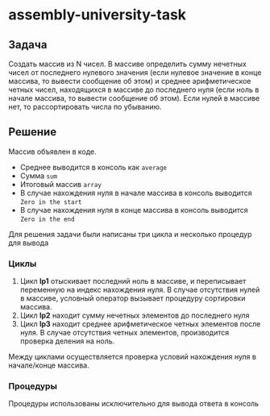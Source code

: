 # assembly-university-task
## Задача
Создать массив из N чисел. В массиве определить сумму нечетных чисел от последнего нулевого значения 
(если нулевое значение в конце массива, то вывести сообщение об этом) и среднее арифметическое четных чисел, 
находящихся в массиве до последнего нуля (если ноль в начале массива, то вывести сообщение об этом).
Если нулей в массиве нет, то рассортировать числа по убыванию.
## Решение
Массив объявлен в коде. 

- Среднее выводится в консоль как `average`
- Сумма `sum`
- Итоговый массив `array`
- В случае нахождения нуля в начале массива в консоль выводится `Zero in the start`
- В случае нахождения нуля в конце массива в консоль выводится `Zero in the end`

Для решения задачи были написаны три цикла и несколько процедур для вывода 
### Циклы
1. Цикл **lp1** отыскивает последний ноль в массиве, и переписывает переменную на индекс нахождения нуля. 
В случае отсутствия нулей в массиве, условный оператор вызывает процедуру сортировки массива.
2. Цикл **lp2** находит сумму нечетных элементов до последнего нуля
3. Цикл **lp3** находит среднее арифметическое четных элементов после нуля. 
В случае отсутствия четных элементов, производится проверка деления на ноль.

Между циклами осуществляется проверка условий нахождения нуля в начале/конце массива.

### Процедуры
Процедуры использованы исключительно для вывода ответа в консоль
